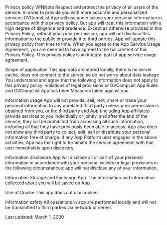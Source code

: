 

Privacy policy
VPNNote Respect and protect the privacy of all users of the service. In order to provide you with more accurate and personalized services GVCompList App will use and disclose your personal information in accordance with this privacy policy. But app will treat this information with a high degree of diligence and prudence. Except as otherwise provided in this Privacy Policy, without your prior permission, app will not disclose this information to the public or provide it to third parties.
App will update this privacy policy from time to time. When you agree to the App Service Usage Agreement, you are deemed to have agreed to the full content of this Privacy Policy.
This privacy policy is an integral part of app service usage agreement.

Scope of application
This app data are stored locally, there is no server cache, does not connect to the server, so do not worry about data leakage
You understand and agree that the following information does not apply to this privacy policy:
violations of legal provisions or GVCompList App Rules and GVCompList App has been Measures taken against you.

Information usage
App will not provide, sell, rent, share or trade your personal information to any unrelated third party unless prior permission is obtained from you, or the third party and App (including App affiliates) provide services to you individually or jointly, and after the end of the service, they will be prohibited from accessing all such information, including all that they have previously been able to access.
App also does not allow any third party to collect, edit, sell or distribute your personal information free of charge. If any App Platform user engages in the above activities, App has the right to terminate the service agreement with that user immediately upon discovery.

information disclosure
App will disclose all or part of your personal information in accordance with your personal wishes or legal provisions in the following circumstances:
app will not disclose any of your information.

Information Storage and Exchange
App. The information and information collected about you will be saved on App.

Use of Cookie
This app does not use cookies.

information safety
All operations in app are performed locally and will not be transmitted to third parties via network or server.

Last updated: March 1, 2020
